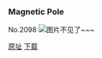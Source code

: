 ### Magnetic Pole
No.2098
![图片不见了~~~](https://imgs.xkcd.com/comics/magnetic_pole.png)

[原址](https://xkcd.com//2098) [下载](https://imgs.xkcd.com/comics/magnetic_pole.png)

